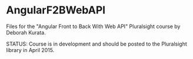 # AngularF2BWebAPI
Files for the "Angular Front to Back With Web API" Pluralsight course by Deborah Kurata.

STATUS: Course is in development and should be posted to the Pluralsight library in April 2015.
